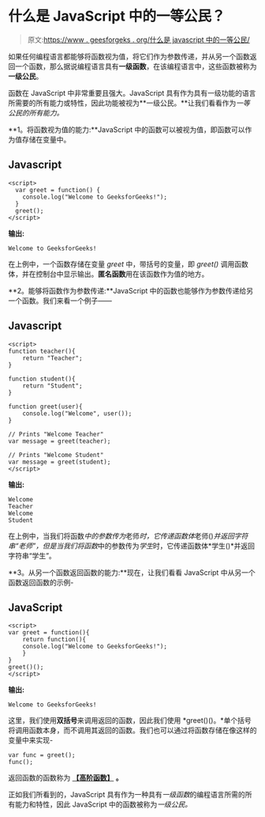 # 什么是 JavaScript 中的一等公民？

> 原文:[https://www . geesforgeks . org/什么是 javascript 中的一等公民/](https://www.geeksforgeeks.org/what-is-first-class-citizen-in-javascript/)

如果任何编程语言都能够将函数视为值，将它们作为参数传递，并从另一个函数返回一个函数，那么据说编程语言具有**一级函数**，在该编程语言中，这些函数被称为**一级公民**。

函数在 JavaScript 中非常重要且强大。JavaScript 具有作为具有一级功能的语言所需要的所有能力或特性，因此功能被视为**一级公民。**让我们看看作为*一等公民的所有能力。*

**1。将函数视为值的能力:**JavaScript 中的函数可以被视为值，即函数可以作为值存储在变量中。

## Javascript

```
<script>
  var greet = function() {
    console.log("Welcome to GeeksforGeeks!");
  }
  greet();
</script>
```

**输出:**

```
Welcome to GeeksforGeeks!
```

在上例中，一个函数存储在变量 *greet* 中，带括号的变量，即 *greet()* 调用函数体，并在控制台中显示输出。**匿名函数**用在该函数作为值的地方。

**2。能够将函数作为参数传递:**JavaScript 中的函数也能够作为参数传递给另一个函数。我们来看一个例子——

## Javascript

```
<script>
function teacher(){
    return "Teacher";
}

function student(){
    return "Student";
}

function greet(user){
    console.log("Welcome", user());    
}

// Prints "Welcome Teacher"
var message = greet(teacher);

// Prints "Welcome Student" 
var message = greet(student);
</script>
```

**输出:**

```
Welcome
Teacher
Welcome
Student
```

在上例中，当我们将函数*中的参数传为*老师*时，它传递函数体*老师()*并返回字符串“老师”，但是当我们将函数*中的参数传为*学生*时，它传递函数体*学生()*并返回字符串“学生”。

**3。从另一个函数返回函数的能力:**现在，让我们看看 JavaScript 中从另一个函数返回函数的示例-

## JavaScript

```
<script>
var greet = function(){
    return function(){
    console.log("Welcome to GeeksforGeeks!");
    }
}
greet()();
</script>
```

**输出:**

```
Welcome to GeeksforGeeks!
```

这里，我们使用**双括号**来调用返回的函数，因此我们使用 *greet()()。*单个括号将调用函数本身，而不调用其返回的函数。我们也可以通过将函数存储在像这样的变量中来实现-

```
var func = greet();
func();
```

返回函数的函数称为 [**【高阶函数】**](https://www.geeksforgeeks.org/higher-order-arrow-functions-in-javascript/) **。**

正如我们所看到的，JavaScript 具有作为一种具有*一级函数*的编程语言所需的所有能力和特性，因此 JavaScript 中的函数被称为*一级公民。*